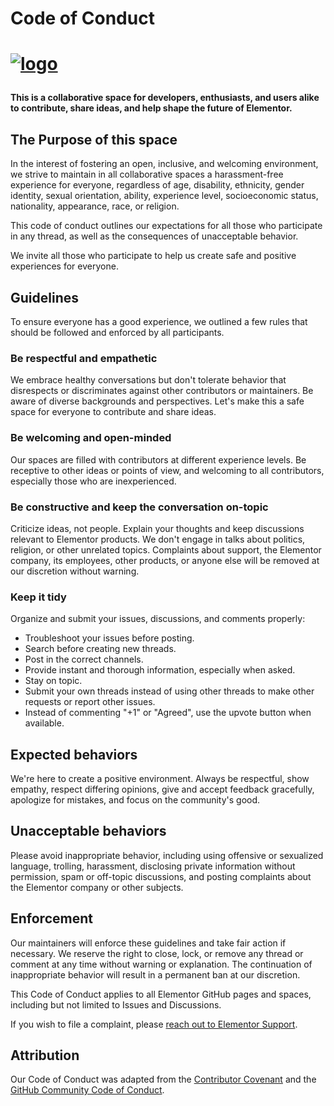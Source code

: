 # Code of Conduct
# <p><a href="https://elementor.com/?utm_source=github-repo&utm_medium=link&utm_campaign=code-of-conduct">![logo](https://user-images.githubusercontent.com/1778512/191041718-728d179e-07cb-4cb4-953a-6c294ee8c4db.png)</a></p>

**This is a collaborative space for developers, enthusiasts, and users alike to contribute, share ideas, and help shape the future of Elementor.**

## The Purpose of this space

In the interest of fostering an open, inclusive, and welcoming environment, we strive to maintain in all collaborative spaces a harassment-free experience for everyone, regardless of age, disability, ethnicity, gender identity, sexual orientation, ability, experience level, socioeconomic status, nationality, appearance, race, or religion.

This code of conduct outlines our expectations for all those who participate in any thread, as well as the consequences of unacceptable behavior.

We invite all those who participate to help us create safe and positive experiences for everyone.

## Guidelines

To ensure everyone has a good experience, we outlined a few rules that should be followed and enforced by all participants.

### Be respectful and empathetic
We embrace healthy conversations but don't tolerate behavior that disrespects or discriminates against other contributors or maintainers. Be aware of diverse backgrounds and perspectives. Let's make this a safe space for everyone to contribute and share ideas.

### Be welcoming and open-minded
Our spaces are filled with contributors at different experience levels. Be receptive to other ideas or points of view, and welcoming to all contributors, especially those who are inexperienced.

### Be constructive and keep the conversation on-topic
Criticize ideas, not people. Explain your thoughts and keep discussions relevant to Elementor products. We don't engage in talks about politics, religion, or other unrelated topics. Complaints about support, the Elementor company, its employees, other products, or anyone else will be removed at our discretion without warning.

### Keep it tidy
Organize and submit your issues, discussions, and comments properly:
- Troubleshoot your issues before posting.
- Search before creating new threads.
- Post in the correct channels.
- Provide instant and thorough information, especially when asked.
- Stay on topic.
- Submit your own threads instead of using other threads to make other requests or report other issues.
- Instead of commenting "+1" or "Agreed", use the upvote button when available.

## Expected behaviors
We're here to create a positive environment. Always be respectful, show empathy, respect differing opinions, give and accept feedback gracefully, apologize for mistakes, and focus on the community's good.

## Unacceptable behaviors
Please avoid inappropriate behavior, including using offensive or sexualized language, trolling, harassment, disclosing private information without permission, spam or off-topic discussions, and posting complaints about the Elementor company or other subjects.

## Enforcement

Our maintainers will enforce these guidelines and take fair action if necessary. We reserve the right to close, lock, or remove any thread or comment at any time without warning or explanation. The continuation of inappropriate behavior will result in a permanent ban at our discretion.

This Code of Conduct applies to all Elementor GitHub pages and spaces, including but not limited to Issues and Discussions.

If you wish to file a complaint, please [reach out to Elementor Support](https://elemn.to/contact).

## Attribution
Our Code of Conduct was adapted from the [Contributor Covenant](https://www.contributor-covenant.org/) and the [GitHub Community Code of Conduct](https://docs.github.com/en/site-policy/github-terms/github-community-code-of-conduct).
